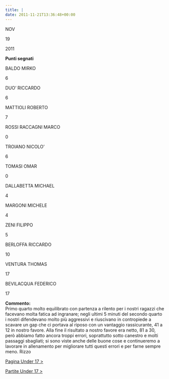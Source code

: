 ```yaml
---
title: |
date: 2011-11-21T13:36:48+00:00
---
```

NOV

19

2011

**Punti segnati**

BALDO MIRKO

6

DUO’ RICCARDO

6

MATTIOLI ROBERTO

7

ROSSI RACCAGNI MARCO

0

TROIANO NICOLO’

6

TOMASI OMAR

0

DALLABETTA MICHAEL

4

MARGONI MICHELE

4

ZENI FILIPPO

5

BERLOFFA RICCARDO

10

VENTURA THOMAS

17

BEVILACQUA FEDERICO

17

**Commento:**  
Primo quarto molto equilibrato con partenza a rilento per i nostri ragazzi che facevano molta fatica ad ingranare; negli ultimi 5 minuti del secondo quarto i nostri difendevano molto più aggressivi e riuscivano in contropiede a scavare un gap che ci portava al riposo con un vantaggio rassicurante, 41 a 12 in nostro favore. Alla fine il risultato a nostro favore era netto, 81 a 30, però abbiamo fatto ancora troppi errori, soprattutto sotto canestro e molti passaggi sbagliati; si sono viste anche delle buone cose e continueremo a lavorare in allenamento per migliorare tutti questi errori e per farne sempre meno. Rizzo

[Pagina Under 17 >](http://www.basketgardolo.it/under-17)

[Partite Under 17 >](http://www.basketgardolo.it/?tag=under-17&cat=11)